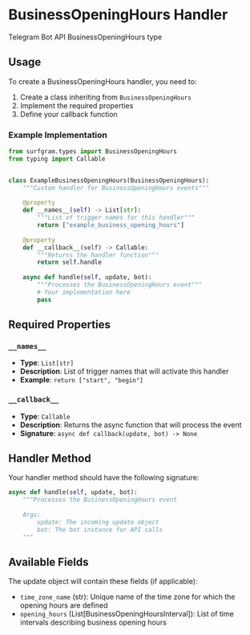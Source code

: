 # BusinessOpeningHours Handler

Telegram Bot API BusinessOpeningHours type

## Usage

To create a BusinessOpeningHours handler, you need to:

1. Create a class inheriting from `BusinessOpeningHours`
2. Implement the required properties
3. Define your callback function

### Example Implementation

```python
from surfgram.types import BusinessOpeningHours
from typing import Callable


class ExampleBusinessOpeningHours(BusinessOpeningHours):
    """Custom handler for BusinessOpeningHours events"""
    
    @property
    def __names__(self) -> List[str]:
        """List of trigger names for this handler"""
        return ["example_business_opening_hours"]
    
    @property
    def __callback__(self) -> Callable:
        """Returns the handler function"""
        return self.handle
    
    async def handle(self, update, bot):
        """Processes the BusinessOpeningHours event"""
        # Your implementation here
        pass
```

## Required Properties

### `__names__`
- **Type**: `List[str]`
- **Description**: List of trigger names that will activate this handler
- **Example**: `return ["start", "begin"]`

### `__callback__`
- **Type**: `Callable`
- **Description**: Returns the async function that will process the event
- **Signature**: `async def callback(update, bot) -> None`

## Handler Method

Your handler method should have the following signature:

```python
async def handle(self, update, bot):
    """Processes the BusinessOpeningHours event
    
    Args:
        update: The incoming update object
        bot: The bot instance for API calls
    """
```

## Available Fields

The update object will contain these fields (if applicable):

- `time_zone_name` (str): Unique name of the time zone for which the opening hours are defined
- `opening_hours` (List[BusinessOpeningHoursInterval]): List of time intervals describing business opening hours
